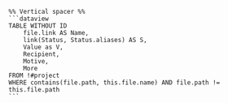 ````pack-source list
%% Vertical spacer %%
```dataview
TABLE WITHOUT ID
    file.link AS Name,
    link(Status, Status.aliases) AS S,
    Value as V,
    Recipient,
    Motive,
    More
FROM !#project
WHERE contains(file.path, this.file.name) AND file.path != this.file.path
```
````